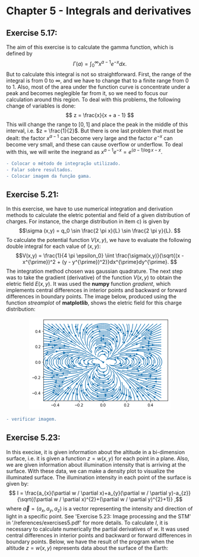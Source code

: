 # Chapter 5 - Integrals and derivatives

## Exercise 5.17:
The aim of this exercise is to calculate the gamma function, which is defined by
$$ \Gamma (a) = \int_{0}^{\infty} x^{a-1}e^{-x}  dx. $$
But to calculate this integral is not so straightforward. First, the range of the integral is from 0 to $\infty$, and we have to change that to a finite range from 0 to 1.
Also, most of the area under the function curve is concentrate under a peak and becomes neglegible far from it, so we need to focus our calculation around this region.
To deal with this problems, the following change of variables is done:
$$ z = \frac{x}{x + a - 1} $$
This will change the range to $[0,1]$ and place the peak in the middle of this interval, i.e. $z = \frac{1}{2}$.
But there is one last problem that must be dealt: the factor $x^{a-1}$ can become very large and the factor $e^{-x}$ can become very small, and these can cause overflow or underflow. To deal with this, we will write the inegrand as $x^{a-1}e^{-x} = e^{(a-1)\log{x} - x}$.
```diff
- Colocar o método de integração utilizado.
- Falar sobre resultados.
- Colocar imagem da função gama.
```

## Exercise 5.21:
In this exercise, we have to use numerical integration and derivation methods to calculate the eletric potential and field of a given distribution of charges. For instance, the charge distribution in item c) is given by
$$\sigma (x,y) = q_0 \sin \frac{2 \pi x}{L} \sin \frac{2 \pi y}{L}. $$
To calculate the potential function $V(x,y)$, we have to evaluate the following double integral for each value of $(x,y)$:
$$V(x,y) = \frac{1}{4 \pi \epsilon_0} \iint \frac{\sigma(x,y)}{\sqrt{(x - x^{\prime})^2 + (y - y^{\prime})^2}}dx^{\prime}dy^{\prime}. $$
The integration method chosen was gaussian quadrature. The next step was to take the gradient (derivative) of the function $V(x,y)$ to obtain the eletric field $E(x,y)$. It was used the **numpy** function *gradient*, which implements central differences in interior points and backward or forward differences in boundary points. The image below, produced using the function *streamplot* of **matplotlib**, shows the eletric field for this charge distribution:
<p align="center">
  <img src="./../../images/5_21c.png" />
   </div>
</p>

```diff
- verificar imagem.
```

## Exercise 5.23:
In this execise, it is given information about the altitude in a bi-dimension surface, i.e. it is given a function $z=w(x,y)$ for each point in a plane. Also, we are given information about illumination intensity that is arriving at the surface. With these data, we can make a density plot to visualize the illuminated surface. The illumination intensity in each point of the surface is given by:
$$ I = \frac{a_{x}(\partial w / \partial x)+a_{y}(\partial w / \partial y)-a_{z}}{\sqrt{(\partial w / \partial x)^{2}+(\partial w / \partial y)^{2}+1}} ,$$
where $\vec{a} = (a_{x},a_{y},a_{z})$ is a vector representing the intensity and direction of light in a specific point. See 'Exercise 5.23: Image processing and the STM' in '/references/exercises5.pdf' for more details. To calculate $I$, it is necessary to calculate numerically the partial derivatives of $w$. It was used central differences in interior points and backward or forward differences in boundary points. Below, we have the result of the program when the altitude $z = w(x,y)$ represents data about the surface of the Earth:
